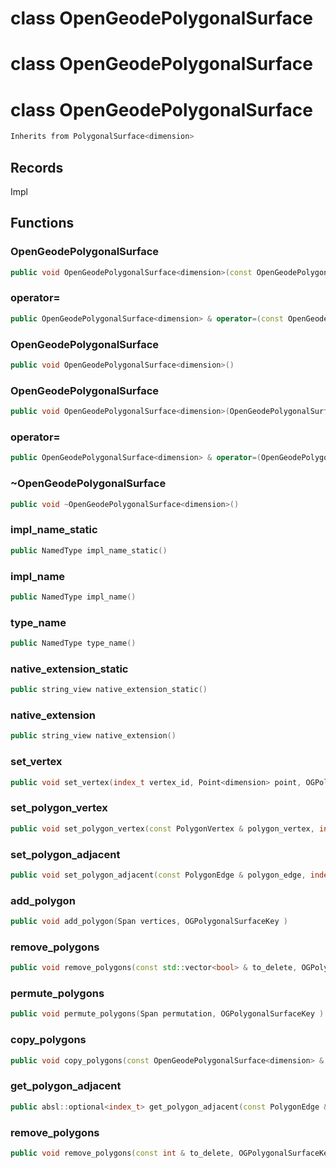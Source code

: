 # class OpenGeodePolygonalSurface

# class OpenGeodePolygonalSurface

# class OpenGeodePolygonalSurface


```cpp
Inherits from PolygonalSurface<dimension>
```



## Records

Impl



## Functions

### OpenGeodePolygonalSurface

```cpp
public void OpenGeodePolygonalSurface<dimension>(const OpenGeodePolygonalSurface<dimension> & )
```


### operator=

```cpp
public OpenGeodePolygonalSurface<dimension> & operator=(const OpenGeodePolygonalSurface<dimension> & )
```


### OpenGeodePolygonalSurface

```cpp
public void OpenGeodePolygonalSurface<dimension>()
```


### OpenGeodePolygonalSurface

```cpp
public void OpenGeodePolygonalSurface<dimension>(OpenGeodePolygonalSurface<dimension> && other)
```


### operator=

```cpp
public OpenGeodePolygonalSurface<dimension> & operator=(OpenGeodePolygonalSurface<dimension> && other)
```


### ~OpenGeodePolygonalSurface

```cpp
public void ~OpenGeodePolygonalSurface<dimension>()
```


### impl_name_static

```cpp
public NamedType impl_name_static()
```


### impl_name

```cpp
public NamedType impl_name()
```


### type_name

```cpp
public NamedType type_name()
```


### native_extension_static

```cpp
public string_view native_extension_static()
```


### native_extension

```cpp
public string_view native_extension()
```


### set_vertex

```cpp
public void set_vertex(index_t vertex_id, Point<dimension> point, OGPolygonalSurfaceKey )
```


### set_polygon_vertex

```cpp
public void set_polygon_vertex(const PolygonVertex & polygon_vertex, index_t vertex_id, OGPolygonalSurfaceKey )
```


### set_polygon_adjacent

```cpp
public void set_polygon_adjacent(const PolygonEdge & polygon_edge, index_t adjacent_id, OGPolygonalSurfaceKey )
```


### add_polygon

```cpp
public void add_polygon(Span vertices, OGPolygonalSurfaceKey )
```


### remove_polygons

```cpp
public void remove_polygons(const std::vector<bool> & to_delete, OGPolygonalSurfaceKey )
```

### permute_polygons

```cpp
public void permute_polygons(Span permutation, OGPolygonalSurfaceKey )
```


### copy_polygons

```cpp
public void copy_polygons(const OpenGeodePolygonalSurface<dimension> & surface_mesh, OGPolygonalSurfaceKey )
```


### get_polygon_adjacent

```cpp
public absl::optional<index_t> get_polygon_adjacent(const PolygonEdge & polygon_edge)
```


### remove_polygons

```cpp
public void remove_polygons(const int & to_delete, OGPolygonalSurfaceKey )
```




